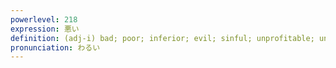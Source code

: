 ```yaml
---
powerlevel: 218
expression: 悪い
definition: (adj-i) bad; poor; inferior; evil; sinful; unprofitable; unbeneficial; at fault; to blame; in the wrong; sorry; (P)
pronunciation: わるい
---
```

